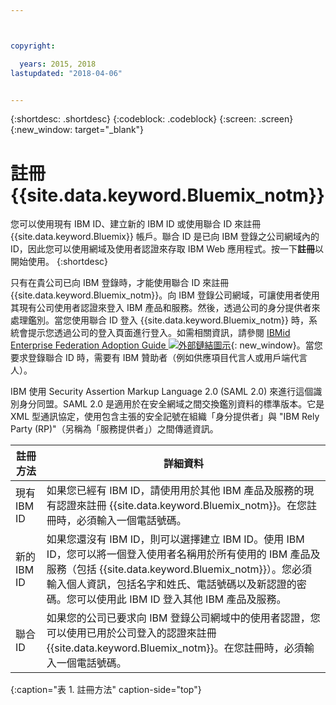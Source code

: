 ```yaml
---



copyright:

  years: 2015, 2018
lastupdated: "2018-04-06"


---
```


{:shortdesc: .shortdesc}
{:codeblock: .codeblock}
{:screen: .screen}
{:new_window: target="_blank"}

# 註冊 {{site.data.keyword.Bluemix_notm}}

您可以使用現有 IBM ID、建立新的 IBM ID 或使用聯合 ID 來註冊 {{site.data.keyword.Bluemix}} 帳戶。聯合 ID 是已向 IBM 登錄之公司網域內的 ID，因此您可以使用網域及使用者認證來存取 IBM Web 應用程式。按一下**註冊**以開始使用。
{:shortdesc}


只有在貴公司已向 IBM 登錄時，才能使用聯合 ID 來註冊 {{site.data.keyword.Bluemix_notm}}。向 IBM 登錄公司網域，可讓使用者使用其現有公司使用者認證來登入 IBM 產品和服務。然後，透過公司的身分提供者來處理鑑別。當您使用聯合 ID 登入 {{site.data.keyword.Bluemix_notm}} 時，系統會提示您透過公司的登入頁面進行登入。如需相關資訊，請參閱 [IBMid Enterprise Federation Adoption Guide ![外部鏈結圖示](../icons/launch-glyph.svg)](https://ibm.box.com/v/IBMid-Federation-Guide){: new_window}。當您要求登錄聯合 ID 時，需要有 IBM 贊助者（例如供應項目代言人或用戶端代言人）。

IBM 使用 Security Assertion Markup Language 2.0 (SAML 2.0) 來進行這個識別身分同盟。SAML 2.0 是適用於在安全網域之間交換鑑別資料的標準版本。它是 XML 型通訊協定，使用包含主張的安全記號在組織「身分提供者」與 "IBM Rely Party (RP)"（另稱為「服務提供者」）之間傳遞資訊。

| 註冊方法| 詳細資料|    
|-----------------|---------|
|現有 IBM ID| 如果您已經有 IBM ID，請使用用於其他 IBM 產品及服務的現有認證來註冊 {{site.data.keyword.Bluemix_notm}}。在您註冊時，必須輸入一個電話號碼。|
|新的 IBM ID| 如果您還沒有 IBM ID，則可以選擇建立 IBM ID。使用 IBM ID，您可以將一個登入使用者名稱用於所有使用的 IBM 產品及服務（包括 {{site.data.keyword.Bluemix_notm}}）。您必須輸入個人資訊，包括名字和姓氏、電話號碼以及新認證的密碼。您可以使用此 IBM ID 登入其他 IBM 產品及服務。|
|聯合 ID| 如果您的公司已要求向 IBM 登錄公司網域中的使用者認證，您可以使用已用於公司登入的認證來註冊 {{site.data.keyword.Bluemix_notm}}。在您註冊時，必須輸入一個電話號碼。|
{:caption="表 1. 註冊方法" caption-side="top"}
